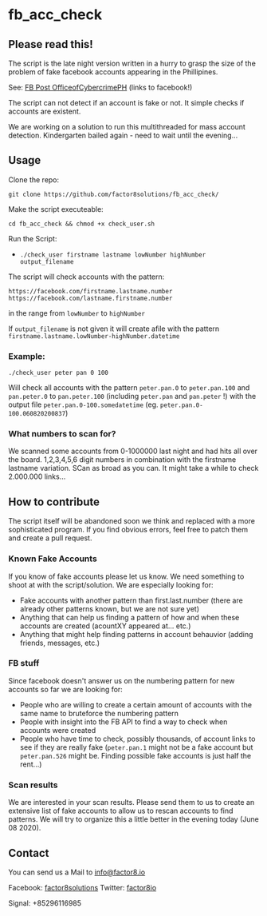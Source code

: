 # fb_acc_check 


## Please read this!

The script is the late night version written in a hurry to grasp the size of the problem of fake facebook accounts appearing in the Phillipines. 

See: [FB Post OfficeofCybercrimePH](https://www.facebook.com/OfficeofCybercrimePH/posts/1212247179115128) (links to facebook!)

The script can not detect if an account is fake or not. It simple checks if accounts are existent.

We are working on a solution to run this multithreaded for mass account detection. Kindergarten bailed again - need to wait until the evening...

## Usage

Clone the repo:

`git clone https://github.com/factor8solutions/fb_acc_check/`

Make the script executeable:

`cd fb_acc_check && chmod +x check_user.sh`

Run the Script:

- `./check_user firstname lastname lowNumber highNumber output_filename`

The script will check accounts with the pattern:

`https://facebook.com/firstname.lastname.number`
`https://facebook.com/lastname.firstname.number`

in the range from `lowNumber` to `highNumber`

If `output_filename` is not given it will create afile with the pattern `firstname.lastname.lowNumber-highNumber.datetime`

### Example:

`./check_user peter pan 0 100`

Will check all accounts with the pattern `peter.pan.0` to `peter.pan.100` and `pan.peter.0` to `pan.peter.100` (including `peter.pan` and `pan.peter` !) with the output file `peter.pan.0-100.somedatetime` (eg. `peter.pan.0-100.060820200837`)

### What numbers to scan for?

We scanned some accounts from 0-1000000 last night and had hits all over the board. 1,2,3,4,5,6 digit numbers in combination with the firstname lastname variation. SCan as broad as you can. It might take a while to check 2.000.000 links...

## How to contribute

The script itself will be abandoned soon we think and replaced with a more sophisticated program. If you find obvious errors, feel free to patch them and create a pull request.

### Known Fake Accounts

If you know of fake accounts please let us know. We need something to shoot at with the script/solution. We are especially looking for:

- Fake accounts with another pattern than first.last.number (there are already other patterns known, but we are not sure yet)
- Anything that can help us finding a pattern of how and when these accounts are created (acountXY appeared at... etc.)
- Anything that might help finding patterns in account behauvior (adding friends, messages, etc.)

### FB stuff

Since facebook doesn't answer us on the numbering pattern for new accounts so far we are looking for:

- People who are willing to create a certain amount of accounts with the same name to bruteforce the numbering pattern
- People with insight into the FB API to find a way to check when accounts were created
- People who have time to check, possibly thousands, of account links to see if they are really fake (`peter.pan.1` might not be a fake account but `peter.pan.526` might be. Finding possible fake accounts is just half the rent...)

### Scan results

We are interested in your scan results. Please send them to us to create an extensive list of fake accounts to allow us to rescan accounts to find patterns. We will try to organize this a little better in the evening today (June 08 2020). 

## Contact

You can send us a Mail to [info@factor8.io](mailto:info@factor8.io?subject=FB%20Fake%20Accounts)

Facebook: [factor8solutions](https://www.facebook.com/factor8solutions/)
Twitter: [factor8io](https://twitter.com/factor8io)

Signal: +85296116985








